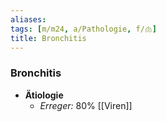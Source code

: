 ```yaml
---
aliases: 
tags: [m/m24, a/Pathologie, f/🫁]
title: Bronchitis
---
```

### Bronchitis
- **Ätiologie**
	- *Erreger:* 80% [[Viren]]